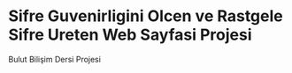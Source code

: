# Sifre Guvenirligini Olcen ve Rastgele Sifre Ureten Web Sayfasi Projesi
 Bulut Bilişim Dersi Projesi
